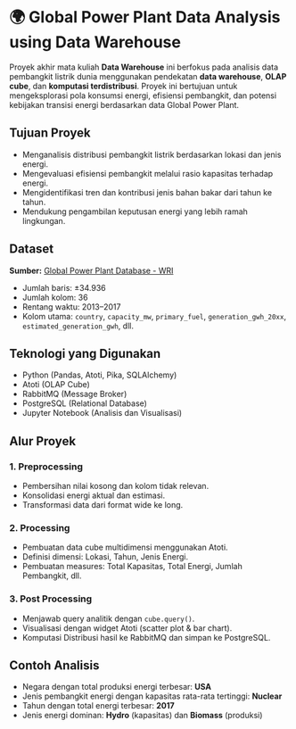 # 🌍 Global Power Plant Data Analysis using Data Warehouse

Proyek akhir mata kuliah **Data Warehouse** ini berfokus pada analisis data pembangkit listrik dunia menggunakan pendekatan **data warehouse**, **OLAP cube**, dan **komputasi terdistribusi**. Proyek ini bertujuan untuk mengeksplorasi pola konsumsi energi, efisiensi pembangkit, dan potensi kebijakan transisi energi berdasarkan data Global Power Plant.


## Tujuan Proyek

- Menganalisis distribusi pembangkit listrik berdasarkan lokasi dan jenis energi.
- Mengevaluasi efisiensi pembangkit melalui rasio kapasitas terhadap energi.
- Mengidentifikasi tren dan kontribusi jenis bahan bakar dari tahun ke tahun.
- Mendukung pengambilan keputusan energi yang lebih ramah lingkungan.

## Dataset

**Sumber:** [Global Power Plant Database - WRI](https://datasets.wri.org/dataset/globalpowerplantdatabase)

- Jumlah baris: ±34.936  
- Jumlah kolom: 36  
- Rentang waktu: 2013–2017  
- Kolom utama: `country`, `capacity_mw`, `primary_fuel`, `generation_gwh_20xx`, `estimated_generation_gwh`, dll.

## Teknologi yang Digunakan

- Python (Pandas, Atoti, Pika, SQLAlchemy)
- Atoti (OLAP Cube)
- RabbitMQ (Message Broker)
- PostgreSQL (Relational Database)
- Jupyter Notebook (Analisis dan Visualisasi)

## Alur Proyek

### 1. Preprocessing
- Pembersihan nilai kosong dan kolom tidak relevan.
- Konsolidasi energi aktual dan estimasi.
- Transformasi data dari format wide ke long.

### 2. Processing
- Pembuatan data cube multidimensi menggunakan Atoti.
- Definisi dimensi: Lokasi, Tahun, Jenis Energi.
- Pembuatan measures: Total Kapasitas, Total Energi, Jumlah Pembangkit, dll.

### 3. Post Processing
- Menjawab query analitik dengan `cube.query()`.
- Visualisasi dengan widget Atoti (scatter plot & bar chart).
- Komputasi Distribusi hasil ke RabbitMQ dan simpan ke PostgreSQL.

## Contoh Analisis

- Negara dengan total produksi energi terbesar: **USA**
- Jenis pembangkit energi dengan kapasitas rata-rata tertinggi: **Nuclear**
- Tahun dengan total energi terbesar: **2017**
- Jenis energi dominan: **Hydro** (kapasitas) dan **Biomass** (produksi)
